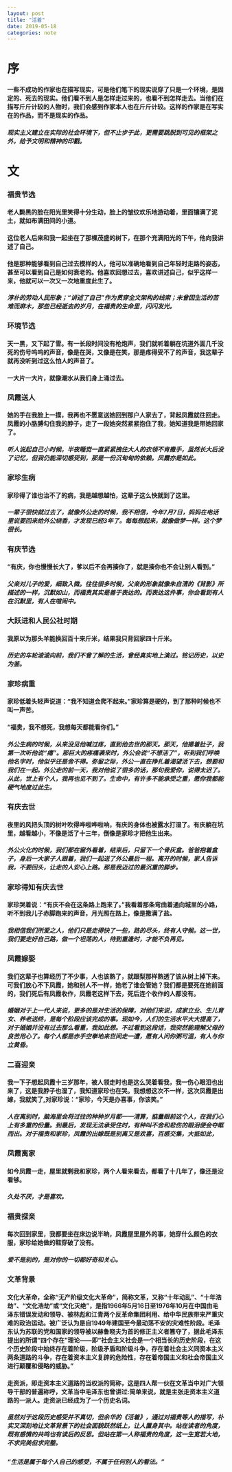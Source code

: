 ```yaml
---  
layout: post
title: "活着"
date: 2019-05-18
categories: note
---
```


# 序

#### 一些不成功的作家也在描写现实，可是他们笔下的现实说穿了只是一个环境，是固定的、死去的现实。他们看不到人是怎样走过来的，也看不到怎样走去。当他们在描写斤斤计较的人物时，我们会感到作家本人也在斤斤计较。这样的作家是在写实在的作品，而不是现实的作品。

##### 现实主义建立在实际的社会环境下，但不止步于此，更需要跳脱到可见的框架之外，给予文明和精神的印戳。

# 文

### 福贵节选

#### 老人黝黑的脸在阳光里笑得十分生动，脸上的皱纹欢乐地游动着，里面镶满了泥土，就如布满田间的小道。

#### 这位老人后来和我一起坐在了那棵茂盛的树下，在那个充满阳光的下午，他向我讲述了自己。

#### 他是那种能够看到自己过去模样的人，他可以准确地看到自己年轻时走路的姿态，甚至可以看到自己是如何衰老的。他喜欢回想过去，喜欢讲述自己，似乎这样一来，他就可以一次又一次地重度此生了。

##### 淳朴的劳动人民形象；“讲述了自己”作为贯穿全文架构的线索；未曾因生活的苦难而麻木，那些已经逝去的岁月，在福贵的生命里，闪闪发光。


### 环境节选

#### 天一黑，又下起了雪。有一长段时间没有枪炮声，我们就听着躺在坑道外面几千没死的伤号呜呜的声音，像是在哭，又像是在笑，那是疼得受不了的声音，我这辈子就再没听到过这么怕人的声音了。

#### 一大片一大片，就像潮水从我们身上涌过去。

### 凤霞送人

#### 她的手在我脸上一摸，我再也不愿意送她回到那户人家去了，背起凤霞就往回走。凤霞的小胳膊勾住我的脖子，走了一段她突然紧紧抱住了我，她知道我是带她回家了。

##### 听人说起自己小时候，半夜睡觉一直紧紧拽住大人的衣领不肯撒手，虽然长大后没了记忆，但我仍能深切感受到，那是一份沉甸甸的依赖。凤霞亦是如此。

### 家珍生病

#### 家珍得了谁也治不了的病，我是越想越怕，这辈子这么快就到了这里。

##### 一辈子很快就过去了，就像外公走的时候，我不相信，今年7月7日，妈妈在电话里说要回来给外公烧香，才发现已经3年了。每每想起来，就像做梦一样。这个梦很长。

### 有庆节选

#### “有庆，你也慢慢长大了，爹以后不会再揍你了，就是揍你也不会让别人看到。”

##### 父亲对儿子的爱，细致入微。往往很多时候，父亲的形象就像朱自清的《背影》所描述的一样，沉默如山，而福贵其实是善于表达的。而表达这件事，你会看到有人在沉默里，有人在喧闹中。

### 大跃进和人民公社时期

#### 我原以为那头羊能换回百十来斤米，结果我只背回家四十斤米。

##### 历史的车轮滚滚向前，我们不曾了解的生活，曾经真实地上演过。铭记历史，以史为鉴。

### 家珍病重

#### 家珍低着头轻声说道：“我不知道会爬不起来。”家珍算是硬的，到了那种时候也不叫一声苦。
#### “福贵，我不想死，我想每天都能看你们。”

##### 外公生病的时候，从来没见他喊过疼，直到他去世的那天。那天，他摁着肚子，我第一次听他说“痛”。那巨大的疼痛袭来时，外公会说“不想活了”，听到我们呼唤他名字时，他似乎还是舍不得。弥留之际，外公一直在挣扎着渴望活下去，想要和我们在一起。外公走的前一天，我对他说了很多的话，那句我爱你，说得太迟了。从此，世上有个人，我再也见不到了。生命中，有许多不能承受之重，愿你我都能硬气地度过此生。

### 有庆去世

#### 夜里的风把头顶的树叶吹得哗啦哗啦响，有庆的身体也被露水打湿了。有庆躺在坑里，越看越小，不像是活了十三年，倒像是家珍才把他生出来。

##### 外公火化的时候，我们都在窗外看着，结束后，只留下一个骨灰盒。爸爸抱着盒子，身后一大家子人跟着，我们一起送了外公最后一程。离开的时候，家人告诉我，不要回头，让走的人安心上路。那是我迈过的最沉重的脚步。

### 家珍得知有庆去世

#### 家珍哭着说：“有庆不会在这条路上跑来了。”我看着那条弯曲着通向城里的小路，听不到我儿子赤脚跑来的声音，月光照在路上，像是撒满了盐。

##### 我相信我们所爱之人，他们只是走得快了一些，路的尽头，终有人守候。这一世，我们要走好自己路，做一个坦荡的人，待到重逢时，才能不负再见。

### 凤霞嫁娶

#### 我们这辈子也算经历了不少事，人也该熟了，就跟梨那样熟透了该从树上掉下来。可我们放心不下凤霞，她和别人不一样，她老了谁会管她？我们都是要死在她前面的，我们死后有凤霞收作，凤霞老这样下去，死后连个收作的人都没有。

##### 婚姻对于上一代人来说，更多的是对生活的保障，对他们来说，成家立业、生儿育女、养老送终，是每个阶段应该完成的事。现如今，人们的生活水平大大提高了，对于婚姻并没有过去那么看重，我如此想。不过看到这段话，我突然能理解父母的良苦用心了。每个人都是赤手空拳地来世间走一遭，愿有人问你粥可温，有人与你立黄昏。

### 二喜迎亲

#### 我一下子想起凤霞十三岁那年，被人领走时也是这么哭着看我，我一伤心眼泪也出来了，这是我脖子也湿了，我知道家珍也在哭。我想想这次不一样，这次凤霞是出嫁，我就笑了,对家珍说：“家珍，今天是办喜事，你该笑。”

##### 人在离别时，脑海里会将过往的种种岁月都一一清算，掂量眼前这个人，在我们心上有多重的份量。到最后，发现无法承受住时，有种叫不舍和悲伤的眼泪便会夺眶而出。对于福贵和家珍，凤霞的出嫁既是别离又是欢喜，百感交集，大抵如此，

### 凤霞离家

#### 如今凤霞一走，屋里就剩我和家珍，两个人看来看去，都看了十几年了，像还是没看够。

##### 久处不厌，才是喜欢。

### 福贵探亲

#### 每次回到家里，我都要坐在床边说半晌，凤霞屋里屋外的事，她穿什么颜色的衣服，家珍给她做的鞋穿破了没有。

##### 爱不是别的，是对你的一切都好奇和关心。

### 文革背景

#### 文化大革命，全称“无产阶级文化大革命”，简称文革，又称“十年动乱”、“十年浩劫”、“文化浩劫”或“文化灭绝”，是指1966年5月16日至1976年10月在中国由毛泽东错误发动和领导、被林彪和江青两个反革命集团利用、给中华民族带来严重灾难的政治运动。被广泛认为是自1949年建国至今最动荡不安的灾难性阶段。毛泽东认为苏联的党和国家的领导被以赫鲁晓夫为首的修正主义者篡夺了，据此毛泽东提出的所谓“四个存在”理论——即“社会主义社会是一个相当长的历史阶段，在这个历史阶段中始终存在着阶级，阶级矛盾和阶级斗争，存在着社会主义同资本主义两条道路的斗争，存在着资本主义复辟的危险性，存在着帝国主义和社会帝国主义进行颠覆和侵略的威胁。”

#### 走资派，即走资本主义道路的当权派的简称，这是四人帮一伙在文革当中对广大领导干部的普遍称呼，文革当中毛泽东也曾讲过:简单来说，就是主张走资本主义道路的一派人。走资派已经成为了一个历史名词。

##### 虽然对于这段历史感受并不真切，但余华的《活着》，通过对福贵等人的描写，朴实又深刻地让文革背景下的社会面貌跃然纸上，让人置身其中。站在读者的角度，既有感情的共鸣也有读后的反思。但站在第一人称福贵的角度，这一生宽若大地，不求完美但求完整。

##### “生活是属于每个人自己的感受，不属于任何别人的看法。”